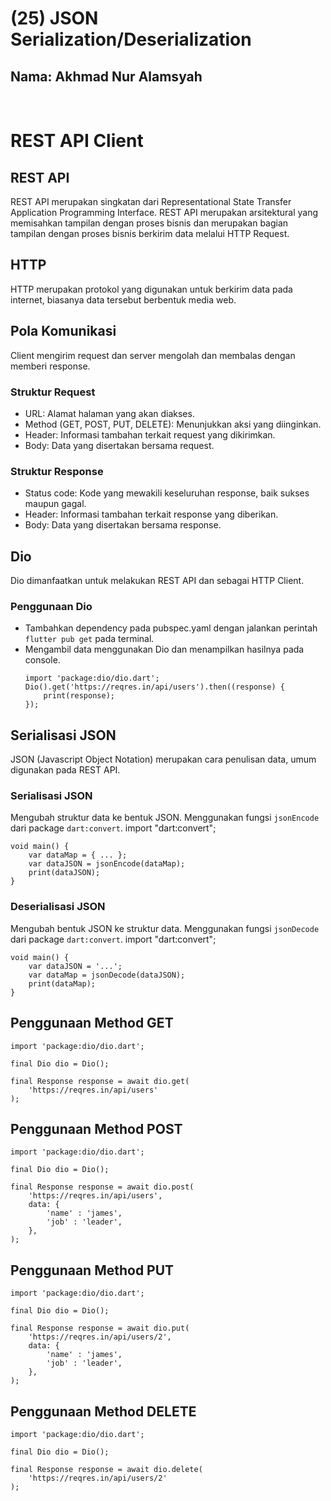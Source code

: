 # **(25) JSON Serialization/Deserialization**

## Nama: Akhmad Nur Alamsyah
&nbsp;

# REST API Client

## REST API
REST API merupakan singkatan dari Representational State Transfer Application Programming Interface. REST API merupakan arsitektural yang memisahkan tampilan dengan proses bisnis dan merupakan bagian tampilan dengan proses bisnis berkirim data melalui HTTP Request.

## HTTP
HTTP merupakan protokol yang digunakan untuk berkirim data pada internet, biasanya data tersebut berbentuk media web.

## Pola Komunikasi
Client mengirim request dan server mengolah dan membalas dengan memberi response.

### Struktur Request
* URL: Alamat halaman yang akan diakses.
* Method (GET, POST, PUT, DELETE): Menunjukkan aksi yang diinginkan.
* Header: Informasi tambahan terkait request yang dikirimkan.
* Body: Data yang disertakan bersama request.

### Struktur Response
* Status code: Kode yang mewakili keseluruhan response, baik sukses maupun gagal.
* Header: Informasi tambahan terkait response yang diberikan.
* Body: Data yang disertakan bersama response.

## Dio
Dio dimanfaatkan untuk melakukan REST API dan sebagai HTTP Client.

### Penggunaan Dio
* Tambahkan dependency pada pubspec.yaml dengan jalankan perintah <code>flutter pub get</code> pada terminal.
* Mengambil data menggunakan Dio dan menampilkan hasilnya pada console.
    ```
    import 'package:dio/dio.dart';
    Dio().get('https://reqres.in/api/users').then((response) {
        print(response);
    });
    ```

## Serialisasi JSON
JSON (Javascript Object Notation) merupakan cara penulisan data, umum digunakan pada REST API.

### Serialisasi JSON
Mengubah struktur data ke bentuk JSON. Menggunakan fungsi <code>jsonEncode</code> dari package <code>dart:convert</code>.
    import "dart:convert";

    void main() {
        var dataMap = { ... };
        var dataJSON = jsonEncode(dataMap);
        print(dataJSON);
    }

### Deserialisasi JSON
Mengubah bentuk JSON ke struktur data. Menggunakan fungsi <code>jsonDecode</code> dari package <code>dart:convert</code>.
    import "dart:convert";

    void main() {
        var dataJSON = '...';
        var dataMap = jsonDecode(dataJSON);
        print(dataMap);
    }

## Penggunaan Method GET
```
import 'package:dio/dio.dart';

final Dio dio = Dio();

final Response response = await dio.get(
    'https://reqres.in/api/users'
);
```

## Penggunaan Method POST
```
import 'package:dio/dio.dart';

final Dio dio = Dio();

final Response response = await dio.post(
    'https://reqres.in/api/users',
    data: {
        'name' : 'james',
        'job' : 'leader',
    },
);
```

## Penggunaan Method PUT
```
import 'package:dio/dio.dart';

final Dio dio = Dio();

final Response response = await dio.put(
    'https://reqres.in/api/users/2',
    data: {
        'name' : 'james',
        'job' : 'leader',
    },
);
```

## Penggunaan Method DELETE
```
import 'package:dio/dio.dart';

final Dio dio = Dio();

final Response response = await dio.delete(
    'https://reqres.in/api/users/2'
);
```